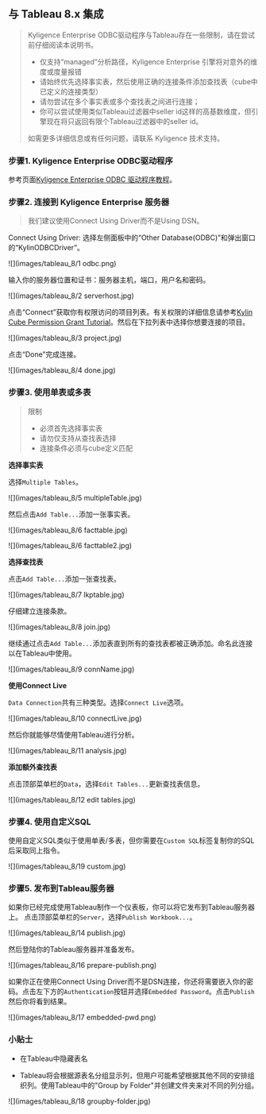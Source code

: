## 与 Tableau 8.x 集成

> Kyligence Enterprise ODBC驱动程序与Tableau存在一些限制，请在尝试前仔细阅读本说明书。
> * 仅支持“managed”分析路径，Kyligence Enterprise 引擎将对意外的维度或度量报错
> * 请始终优先选择事实表，然后使用正确的连接条件添加查找表（cube中已定义的连接类型）
> * 请勿尝试在多个事实表或多个查找表之间进行连接；
> * 你可以尝试使用类似Tableau过滤器中seller id这样的高基数维度，但引擎现在将只返回有限个Tableau过滤器中的seller id。
> 
> 如需更多详细信息或有任何问题，请联系 Kyligence 技术支持。

### 步骤1. Kyligence Enterprise ODBC驱动程序
参考页面[Kyligence Enterprise ODBC 驱动程序教程](../driver/odbc.cn.html)。

### 步骤2. 连接到 Kyligence Enterprise 服务器
> 我们建议使用Connect Using Driver而不是Using DSN。

Connect Using Driver: 选择左侧面板中的“Other Database(ODBC)”和弹出窗口的“KylinODBCDriver”。

![](images/tableau_8/1 odbc.png)

输入你的服务器位置和证书：服务器主机，端口，用户名和密码。

![](images/tableau_8/2 serverhost.jpg)

点击“Connect”获取你有权限访问的项目列表。有关权限的详细信息请参考[Kylin Cube Permission Grant Tutorial](https://github.com/KylinOLAP/Kylin/wiki/Kylin-Cube-Permission-Grant-Tutorial)。然后在下拉列表中选择你想要连接的项目。

![](images/tableau_8/3 project.jpg)

点击“Done”完成连接。

![](images/tableau_8/4 done.jpg)

### 步骤3. 使用单表或多表
> 限制
>    * 必须首先选择事实表
>    * 请勿仅支持从查找表选择
>    * 连接条件必须与cube定义匹配

**选择事实表**

选择`Multiple Tables`。

![](images/tableau_8/5 multipleTable.jpg)

然后点击`Add Table...`添加一张事实表。

![](images/tableau_8/6 facttable.jpg)

![](images/tableau_8/6 facttable2.jpg)

**选择查找表**

点击`Add Table...`添加一张查找表。

![](images/tableau_8/7 lkptable.jpg)

仔细建立连接条款。

![](images/tableau_8/8 join.jpg)

继续通过点击`Add Table...`添加表直到所有的查找表都被正确添加。命名此连接以在Tableau中使用。

![](images/tableau_8/9 connName.jpg)

**使用Connect Live**

`Data Connection`共有三种类型。选择`Connect Live`选项。

![](images/tableau_8/10 connectLive.jpg)

然后你就能够尽情使用Tableau进行分析。

![](images/tableau_8/11 analysis.jpg)

**添加额外查找表**

点击顶部菜单栏的`Data`，选择`Edit Tables...`更新查找表信息。

![](images/tableau_8/12 edit tables.jpg)

### 步骤4. 使用自定义SQL
使用自定义SQL类似于使用单表/多表，但你需要在`Custom SQL`标签复制你的SQL后采取同上指令。

![](images/tableau_8/19 custom.jpg)

### 步骤5. 发布到Tableau服务器
如果你已经完成使用Tableau制作一个仪表板，你可以将它发布到Tableau服务器上。
点击顶部菜单栏的`Server`，选择`Publish Workbook...`。

![](images/tableau_8/14 publish.jpg)

然后登陆你的Tableau服务器并准备发布。

![](images/tableau_8/16 prepare-publish.png)

如果你正在使用Connect Using Driver而不是DSN连接，你还将需要嵌入你的密码。点击左下方的`Authentication`按钮并选择`Embedded Password`。点击`Publish`然后你将看到结果。

![](images/tableau_8/17 embedded-pwd.png)

### 小贴士
* 在Tableau中隐藏表名

* Tableau将会根据源表名分组显示列，但用户可能希望根据其他不同的安排组织列。使用Tableau中的"Group by Folder"并创建文件夹来对不同的列分组。

![](images/tableau_8/18 groupby-folder.jpg)
